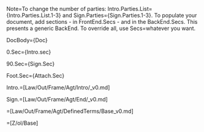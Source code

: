Note=To change the number of parties: Intro.Parties.List={Intro.Parties.List.1-3} and Sign.Parties={Sign.Parties.1-3}.  To populate your document, add sections - in FrontEnd.Secs - and in the BackEnd.Secs.  This presents a generic BackEnd.  To override all, use Secs=whatever you want.

DocBody={Doc}

0.Sec={Intro.sec}<br>

90.Sec={Sign.Sec}

Foot.Sec={Attach.Sec}

Intro.=[Law/Out/Frame/Agt/Intro/_v0.md]

Sign.=[Law/Out/Frame/Agt/End/_v0.md]

=[Law/Out/Frame/Agt/DefinedTerms/Base_v0.md]
  
=[Z/ol/Base]
